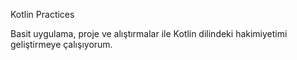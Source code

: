 Kotlin Practices

Basit uygulama, proje ve alıştırmalar ile Kotlin dilindeki hakimiyetimi geliştirmeye çalışıyorum. 